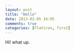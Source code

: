 ```yaml
---
layout: post
title: "Hello"
date: 2013-02-05 16:05
comments: true
categories: [Flatiron, first]
---
```


Hi! what up.